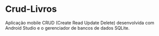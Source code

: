 # Crud-Livros

Aplicação mobile CRUD (Create Read Update Delete) desenvolvida com Android Studio e o gerenciador de bancos de dados SQLite.
